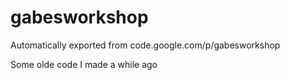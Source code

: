 # gabesworkshop
Automatically exported from code.google.com/p/gabesworkshop
 
 Some olde code I made a while ago 
